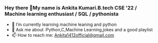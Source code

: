 ### Hey there 👋My name is Ankita Kumari.B.tech CSE '22 / Machine learning enthusiast / SQL / pythonista

- 🌱 I’m currently learning machine leaning and python
- 💬 Ask me about :Python,C,Machine Learning,jokes and a good playlist
- 📫 How to reach me: Ankita1412official@gmail.com

